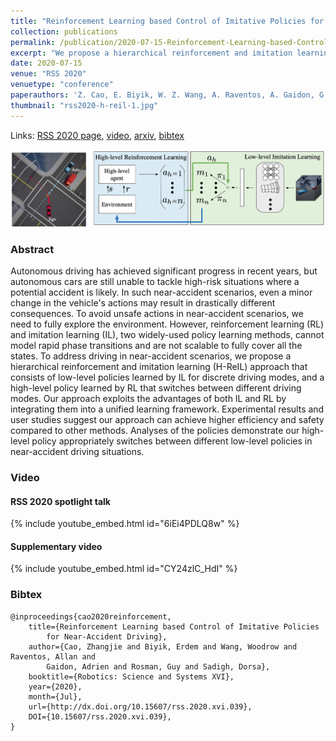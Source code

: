 ```yaml
---
title: "Reinforcement Learning based Control of Imitative Policies for Near-Accident Driving"
collection: publications
permalink: /publication/2020-07-15-Reinforcement-Learning-based-Control-of-Imitative-Policies-for-Near-Accident-Driving
excerpt: "We propose a hierarchical reinforcement and imitation learning (H-ReIL) approach for learning to drive in near-accident scenarios."
date: 2020-07-15
venue: "RSS 2020"
venuetype: "conference"
paperauthors: 'Z. Cao, E. Biyik, W. Z. Wang, A. Raventos, A. Gaidon, G. Rosman, D. Sadigh'
thumbnail: "rss2020-h-reil-1.jpg"
---
```


Links: [RSS 2020 page](https://roboticsconference.org/program/papers/39/), [video](#video), [arxiv](https://arxiv.org/abs/2007.00178), [bibtex](#bibtex)

![RSS2020 H-ReIL overview](/images/rss2020-h-reil-1.jpg)

### Abstract

Autonomous driving has achieved significant progress in recent years, but autonomous cars are still unable to tackle high-risk situations where a potential accident is likely. In such near-accident scenarios, even a minor change in the vehicle's actions may result in drastically different consequences. To avoid unsafe actions in near-accident scenarios, we need to fully explore the environment. However, reinforcement learning (RL) and imitation learning (IL), two widely-used policy learning methods, cannot model rapid phase transitions and are not scalable to fully cover all the states. To address driving in near-accident scenarios, we propose a hierarchical reinforcement and imitation learning (H-ReIL) approach that consists of low-level policies learned by IL for discrete driving modes, and a high-level policy learned by RL that switches between different driving modes. Our approach exploits the advantages of both IL and RL by integrating them into a unified learning framework. Experimental results and user studies suggest our approach can achieve higher efficiency and safety compared to other methods. Analyses of the policies demonstrate our high-level policy appropriately switches between different low-level policies in near-accident driving situations.

### Video

#### RSS 2020 spotlight talk

{% include youtube_embed.html id="6iEi4PDLQ8w" %}

#### Supplementary video

{% include youtube_embed.html id="CY24zlC_HdI" %}

### Bibtex

    @inproceedings{cao2020reinforcement,
        title={Reinforcement Learning based Control of Imitative Policies
            for Near-Accident Driving},
        author={Cao, Zhangjie and Biyik, Erdem and Wang, Woodrow and Raventos, Allan and
            Gaidon, Adrien and Rosman, Guy and Sadigh, Dorsa},
        booktitle={Robotics: Science and Systems XVI},
        year={2020},
        month={Jul},
        url={http://dx.doi.org/10.15607/rss.2020.xvi.039},
        DOI={10.15607/rss.2020.xvi.039},
    }
